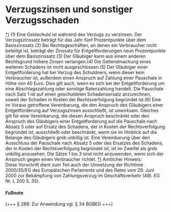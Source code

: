 # Verzugszinsen und sonstiger Verzugsschaden

[\*)](#BJNR001950896BJNE028103377) (1) Eine Geldschuld ist während des Verzugs zu verzinsen. Der Verzugszinssatz beträgt für das Jahr fünf Prozentpunkte über dem Basiszinssatz.(2) Bei Rechtsgeschäften, an denen ein Verbraucher nicht beteiligt ist, beträgt der Zinssatz für Entgeltforderungen neun Prozentpunkte über dem Basiszinssatz.(3) Der Gläubiger kann aus einem anderen Rechtsgrund höhere Zinsen verlangen.(4) Die Geltendmachung eines weiteren Schadens ist nicht ausgeschlossen.(5) Der Gläubiger einer Entgeltforderung hat bei Verzug des Schuldners, wenn dieser kein Verbraucher ist, außerdem einen Anspruch auf Zahlung einer Pauschale in Höhe von 40 Euro. Dies gilt auch, wenn es sich bei der Entgeltforderung um eine Abschlagszahlung oder sonstige Ratenzahlung handelt. Die Pauschale nach Satz 1 ist auf einen geschuldeten Schadensersatz anzurechnen, soweit der Schaden in Kosten der Rechtsverfolgung begründet ist.(6) Eine im Voraus getroffene Vereinbarung, die den Anspruch des Gläubigers einer Entgeltforderung auf Verzugszinsen ausschließt, ist unwirksam. Gleiches gilt für eine Vereinbarung, die diesen Anspruch beschränkt oder den Anspruch des Gläubigers einer Entgeltforderung auf die Pauschale nach Absatz 5 oder auf Ersatz des Schadens, der in Kosten der Rechtsverfolgung begründet ist, ausschließt oder beschränkt, wenn sie im Hinblick auf die Belange des Gläubigers grob unbillig ist. Eine Vereinbarung über den Ausschluss der Pauschale nach Absatz 5 oder des Ersatzes des Schadens, der in Kosten der Rechtsverfolgung begründet ist, ist im Zweifel als grob unbillig anzusehen. Die Sätze 1 bis 3 sind nicht anzuwenden, wenn sich der Anspruch gegen einen Verbraucher richtet. [\*)](#FnR.BJNR001950896BJNE028103377) 
Amtlicher Hinweis:  
Diese Vorschrift dient zum Teil auch der Umsetzung der Richtlinie 2000/35/EG des Europäischen Parlaments und des Rates vom 29. Juni 2000 zur Bekämpfung von Zahlungsverzug im Geschäftsverkehr (ABl. EG Nr. L 200 S. 35).
#### Fußnote

(+++ § 288: Zur Anwendung vgl. § 34 BGBEG +++) 

